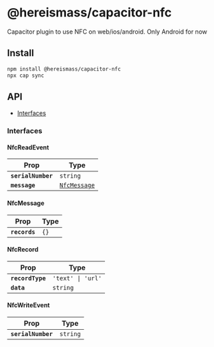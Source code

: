 # @hereismass/capacitor-nfc

Capacitor plugin to use NFC on web/ios/android. Only Android for now

## Install

```bash
npm install @hereismass/capacitor-nfc
npx cap sync
```

## API

<docgen-index>

* [Interfaces](#interfaces)

</docgen-index>

<docgen-api>
<!--Update the source file JSDoc comments and rerun docgen to update the docs below-->

### Interfaces


#### NfcReadEvent

| Prop               | Type                                              |
| ------------------ | ------------------------------------------------- |
| **`serialNumber`** | <code>string</code>                               |
| **`message`**      | <code><a href="#nfcmessage">NfcMessage</a></code> |


#### NfcMessage

| Prop          | Type            |
| ------------- | --------------- |
| **`records`** | <code>{}</code> |


#### NfcRecord

| Prop             | Type                         |
| ---------------- | ---------------------------- |
| **`recordType`** | <code>'text' \| 'url'</code> |
| **`data`**       | <code>string</code>          |


#### NfcWriteEvent

| Prop               | Type                |
| ------------------ | ------------------- |
| **`serialNumber`** | <code>string</code> |

</docgen-api>
